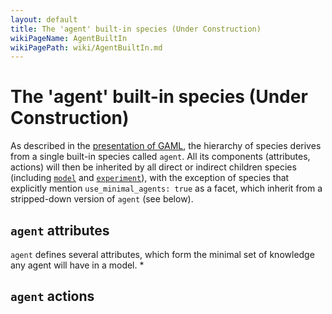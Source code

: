```yaml
---
layout: default
title: The 'agent' built-in species (Under Construction)
wikiPageName: AgentBuiltIn
wikiPagePath: wiki/AgentBuiltIn.md
---
```


# The 'agent' built-in species (Under Construction)


As described in the [presentation of GAML](Introduction), the hierarchy of species derives from a single built-in species called `agent`. All its components (attributes, actions) will then be inherited by all direct or indirect children species (including [`model`](ModelBuiltIn) and [`experiment`](ExperimentBuiltIn)), with the exception of species that explicitly mention `use_minimal_agents: true` as a facet, which inherit from a stripped-down version of `agent` (see below).



## `agent` attributes
`agent` defines several attributes, which form the minimal set of knowledge any agent will have in a model.
  * 


## `agent` actions
